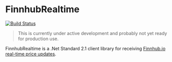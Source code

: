 # FinnhubRealtime
[![Build Status](https://dev.azure.com/georg-jung/FinnhubRealtime/_apis/build/status/georg-jung.FinnhubRealtime?branchName=master)](https://dev.azure.com/georg-jung/FinnhubRealtime/_build/latest?definitionId=8&branchName=master)

> This is currently under active development and probably not yet ready for production use.

FinnhubRealtime is a .Net Standard 2.1 client library for receiving [Finnhub.io](https://finnhub.io) [real-time price updates](https://finnhub.io/docs/api#websocket-price).